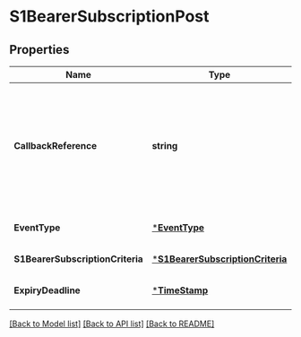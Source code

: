# S1BearerSubscriptionPost

## Properties
Name | Type | Description | Notes
------------ | ------------- | ------------- | -------------
**CallbackReference** | **string** | URL selected by the Mobile Edge application to receive notifications on the subscribed RNIS information. | [default to null]
**EventType** | [***EventType**](EventType.md) |  | [optional] [default to null]
**S1BearerSubscriptionCriteria** | [***S1BearerSubscriptionCriteria**](S1BearerSubscriptionCriteria.md) |  | [default to null]
**ExpiryDeadline** | [***TimeStamp**](TimeStamp.md) |  | [optional] [default to null]

[[Back to Model list]](../README.md#documentation-for-models) [[Back to API list]](../README.md#documentation-for-api-endpoints) [[Back to README]](../README.md)


